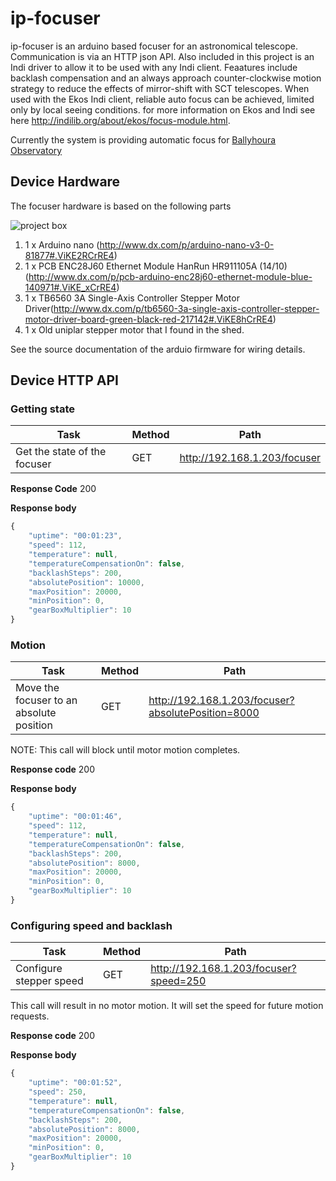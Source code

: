 # ip-focuser

ip-focuser is an arduino based focuser for an astronomical telescope. Communication is via an HTTP json API. Also included in this project is an Indi driver to allow it to be used with any Indi client. Feaatures include backlash compensation and an always approach counter-clockwise motion strategy to reduce the effects of mirror-shift with SCT telescopes. 
When used with the Ekos Indi client, reliable auto focus can be achieved, limited only by local seeing conditions. for more information on Ekos and Indi see here http://indilib.org/about/ekos/focus-module.html.

Currently the system is providing automatic focus for [Ballyhoura Observatory](https://ballyhouraobservatory.wordpress.com)

Device Hardware
---------------

The focuser hardware is based on the following parts

![project box](https://lh3.googleusercontent.com/PQgTi8w4_goE5-nxBddru47WQ3KApc7sFKC78McjZ0-uUn59y5c-TXPJdS8xZElrxruuvaq6KzDhvmLcnSfCB3XiI2w9fkNNCNBvfvJHupoc1J_zTzjyZy5Lj0LYfH7miZq2Tx5nVLH4kFvmRnRBKBxAqjC-vfrgIXZj9KVVNSGGKzjit_0fH-yki_Pj4fKtsoC52QQ0lFcP5sxODY3-NYRL4qIpxnXUbHHpLO5DqoxpN3Y7v0ClHqNazxVeXjHexu746JgnAU2ZmcHZSDw1Nsca8GjttUsSU2wAJajzzXhbFzNUsxETRb3lzmPygccKpXYZDOS0k5JUJJm3FHPpyaqBIqWsOzRxXs2opKJNqoV2KznjyvBK1M1B6jAlpemVIg9_t0kYf-IYVuZaWB2RO-jrWNOOdd-Bdy9VODA_5gxRZjMuNettuhEACsQ4MiFEoYQZzO5LaYchTcz7SkGUaEjT_Hbyq3jPA3zjmcracjkbMkPdYitQxBotX1wH6kWNwJEZQ41BMnNRiS78XMKSnLu1adZ8SrYi2AIMSpkcRuOhfhOZPMStWvAnzwpBzGG-sISx=w640-h480-no)

 1. 1 x Arduino nano (http://www.dx.com/p/arduino-nano-v3-0-81877#.ViKE2RCrRE4)
 2. 1 x PCB ENC28J60 Ethernet Module HanRun HR911105A (14/10) (http://www.dx.com/p/pcb-arduino-enc28j60-ethernet-module-blue-140971#.ViKE_xCrRE4)
 3. 1 x TB6560 3A Single-Axis Controller Stepper Motor Driver(http://www.dx.com/p/tb6560-3a-single-axis-controller-stepper-motor-driver-board-green-black-red-217142#.ViKE8hCrRE4)
 4. 1 x Old uniplar stepper motor that I found in the shed.

See the source documentation of the arduio firmware for wiring details.

Device HTTP API
---------------

### Getting state

| Task | Method | Path | 
| ------------- | ------------- | ------------- |
| Get the state of the focuser | GET | http://192.168.1.203/focuser | 

**Response Code** 200

**Response body**

```javascript
{
    "uptime": "00:01:23",
    "speed": 112,
    "temperature": null,
    "temperatureCompensationOn": false,
    "backlashSteps": 200,
    "absolutePosition": 10000,
    "maxPosition": 20000,
    "minPosition": 0,
    "gearBoxMultiplier": 10
}
```
### Motion

| Task | Method | Path | 
| ------------- | ------------- | ------------- |
| Move the focuser to an absolute position | GET | http://192.168.1.203/focuser?absolutePosition=8000 | 

NOTE: This call will block until motor motion completes.

**Response code** 200

**Response body**

```javascript
{
    "uptime": "00:01:46",
    "speed": 112,
    "temperature": null,
    "temperatureCompensationOn": false,
    "backlashSteps": 200,
    "absolutePosition": 8000,
    "maxPosition": 20000,
    "minPosition": 0,
    "gearBoxMultiplier": 10
}
```
### Configuring speed and backlash

| Task | Method | Path | 
| ------------- | ------------- | ------------- |
| Configure stepper speed | GET | http://192.168.1.203/focuser?speed=250 | 

This call will result in no motor motion. It will set the speed for future motion requests.

**Response code** 200

**Response body**

```javascript
{
    "uptime": "00:01:52",
    "speed": 250,
    "temperature": null,
    "temperatureCompensationOn": false,
    "backlashSteps": 200,
    "absolutePosition": 8000,
    "maxPosition": 20000,
    "minPosition": 0,
    "gearBoxMultiplier": 10
}
```
